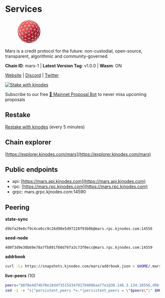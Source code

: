 # Services

<figure><img src="https://raw.githubusercontent.com/kj89/cosmos-images/main/logos/mars.png" alt=""><figcaption></figcaption></figure>

Mars is a credit protocol for the future: non-custodial,  open-source, transparent, algorithmic and community-governed.

**Chain ID**: mars-1 | **Latest Version Tag**: v1.0.0 | **Wasm**: ON

[Website](https://marsprotocol.io) | [Discord](https://discord.gg/marsprotocol) | [Twitter](https://twitter.com/mars_protocol)

[![Stake with kjnodes](https://i.ibb.co/cr44Q8j/button-stake-with-kjnodes.png)](https://restake.app/mars/marsvaloper1p9t4gr40rnpdwqacxgcqp7ffrfw908nu020g4n)

Subscribe to our free [🤖 Mainnet Proposal Bot](https://t.me/kjnodes_proposal_bot) to never miss upcoming proposals

## Restake

[Restake with kjnodes](https://restake.app/mars/marsvaloper1p9t4gr40rnpdwqacxgcqp7ffrfw908nu020g4n) (every 5 minutes)
## Chain explorer
[https://explorer.kjnodes.com/mars](https://explorer.kjnodes.com/mars)

## Public endpoints

* api: [https://mars.api.kjnodes.com](https://mars.api.kjnodes.com)
* rpc: [https://mars.rpc.kjnodes.com](https://mars.rpc.kjnodes.com)
* grpc: mars.grpc.kjnodes.com:14590

## Peering

**state-sync**

```text
d9bfa29e0cf9c4ce0cc9c26d98e5d97228f93b0b@mars.rpc.kjnodes.com:14556
```

**seed-node**

```text
400f3d9e30b69e78a7fb891f60d76fa3c73f0ecc@mars.rpc.kjnodes.com:14559
```

**addrbook**
```bash
curl -Ls https://snapshots.kjnodes.com/mars/addrbook.json > $HOME/.mars/config/addrbook.json
```

**live-peers** (10)
```bash
peers="88f8e4d74b70e18d4f3515d34701704086aa77e1@38.146.3.134:18556,d9bfa29e0cf9c4ce0cc9c26d98e5d97228f93b0b@65.109.88.38:14556,9cb92702727bc5f3d40154e625b9553a04f4d649@65.109.104.72:18556,89757803f40da51678451735445ad40d5b15e059@169.155.44.75:26656,70d66b811226f7c6780feb394f00a52ffb037dc3@212.95.51.70:26656,e1b058e5cfa2b836ddaa496b10911da62dcf182e@65.21.136.170:55656,8c979d3c9677341fbac2f3b7aadb7a91d85cbbee@148.113.8.63:18556,84f821d36d45cc0cdaa4ff05297e888bb0d9de8f@85.237.193.111:26656,04bd5d9511f40dd4bec23cc261d7838d9f8326cf@213.32.24.201:26656,530b1964bc17bca6457311f1c2d5a2f3d25b297a@51.81.155.97:18556"
sed -i -e "s|^persistent_peers *=.*|persistent_peers = \"$peers\"|" $HOME/.mars/config/config.toml
```
